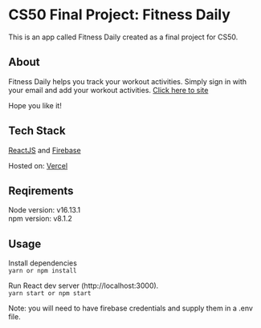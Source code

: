 # CS50 Final Project: Fitness Daily

This is an app called Fitness Daily created as a final project for CS50.

## About

Fitness Daily helps you track your workout activities. Simply sign in with your email and add your workout activities. [Click here to site](https://fitness-first-five.vercel.app/)

Hope you like it!

## Tech Stack

[ReactJS](https://reactjs.org/) and [Firebase](https://firebase.google.com/)

Hosted on:
[Vercel](https://vercel.com/)

## Reqirements

Node version: v16.13.1\
npm version: v8.1.2

## Usage

Install dependencies\
`yarn or npm install`

Run React dev server (http://localhost:3000).\
`yarn start or npm start`

Note: you will need to have firebase credentials and supply them in a .env file.
